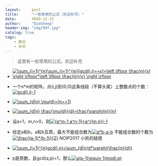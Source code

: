 ```yaml
---
layout:     post
title:      "一些常用的公式（欢迎补充）"
date:       9999-12-31
author:     "DieSheep"
header-img: "img/997.jpg"
catalog: true
tags:
    - 数论
    - 补坑
---
```

>这里有一些常用的公式。欢迎补充

- <a href="http://www.codecogs.com/eqnedit.php?latex=\sum_{i=1}^{n}\sum_{j=1}^{m}[gcd(i,j)==x]=\left&space;\lfloor&space;\frac{n}{x}&space;\right&space;\rfloor*\left&space;\lfloor&space;\frac{m}{x}&space;\right&space;\rfloor" target="_blank"><img src="http://latex.codecogs.com/gif.latex?\sum_{i=1}^{n}\sum_{j=1}^{m}[gcd(i,j)==x]=\left&space;\lfloor&space;\frac{n}{x}&space;\right&space;\rfloor*\left&space;\lfloor&space;\frac{m}{x}&space;\right&space;\rfloor" title="\sum_{i=1}^{n}\sum_{j=1}^{m}[gcd(i,j)==x]=\left \lfloor \frac{n}{x} \right \rfloor*\left \lfloor \frac{m}{x} \right \rfloor" /></a>

- 一个n*m的矩阵，点(i,j)到(0,0)这条线段（不算头尾）上整数点的个数：<a href="http://www.codecogs.com/eqnedit.php?latex=gcd(i,j)-1" target="_blank"><img src="http://latex.codecogs.com/gif.latex?gcd(i,j)-1" title="gcd(i,j)-1" /></a>

- <a href="http://www.codecogs.com/eqnedit.php?latex=\sum_{d|n}&space;\mu(d)=[n==1]" target="_blank"><img src="http://latex.codecogs.com/gif.latex?\sum_{d|n}&space;\mu(d)=[n==1]" title="\sum_{d|n} \mu(d)=[n==1]" /></a>

- <a href="http://www.codecogs.com/eqnedit.php?latex=\sum_{d|n}&space;\frac{\mu(d)}{d}=\frac{\varphi(n)}{n}" target="_blank"><img src="http://latex.codecogs.com/gif.latex?\sum_{d|n}&space;\frac{\mu(d)}{d}=\frac{\varphi(n)}{n}" title="\sum_{d|n} \frac{\mu(d)}{d}=\frac{\varphi(n)}{n}" /></a>

- 设a>1，m,n>0，则<a href="http://www.codecogs.com/eqnedit.php?latex=(a^m-1,a^n-1)=a^{(m,n)}-1" target="_blank"><img src="http://latex.codecogs.com/gif.latex?(a^m-1,a^n-1)=a^{(m,n)}-1" title="(a^m-1,a^n-1)=a^{(m,n)}-1" /></a>

- 给定a和b，a和b互质，最大不能组合数为<a href="http://www.codecogs.com/eqnedit.php?latex=a*b-a-b" target="_blank"><img src="http://latex.codecogs.com/gif.latex?a*b-a-b" title="a*b-a-b" /></a>
不能组合数的个数为<a href="http://www.codecogs.com/eqnedit.php?latex=\frac{(a-1)*(b-1)}{2}" target="_blank"><img src="http://latex.codecogs.com/gif.latex?\frac{(a-1)*(b-1)}{2}" title="\frac{(a-1)*(b-1)}{2}" /></a>
NOIP2017 小凯的疑惑

- <a href="http://www.codecogs.com/eqnedit.php?latex=\sum_{i=1}^{n}gcd(i,n)=\sum_{d|n}d*\varphi(\frac{n}{d})" target="_blank"><img src="http://latex.codecogs.com/gif.latex?\sum_{i=1}^{n}gcd(i,n)=\sum_{d|n}d*\varphi(\frac{n}{d})" title="\sum_{i=1}^{n}gcd(i,n)=\sum_{d|n}d*\varphi(\frac{n}{d})" /></a>

- p是质数，且gcd(a,p)=1，那么<a href="http://www.codecogs.com/eqnedit.php?latex=a(p-1)\equiv&space;1(mod\:p)" target="_blank"><img src="http://latex.codecogs.com/gif.latex?a(p-1)\equiv&space;1(mod\:p)" title="a(p-1)\equiv 1(mod\:p)" /></a>

